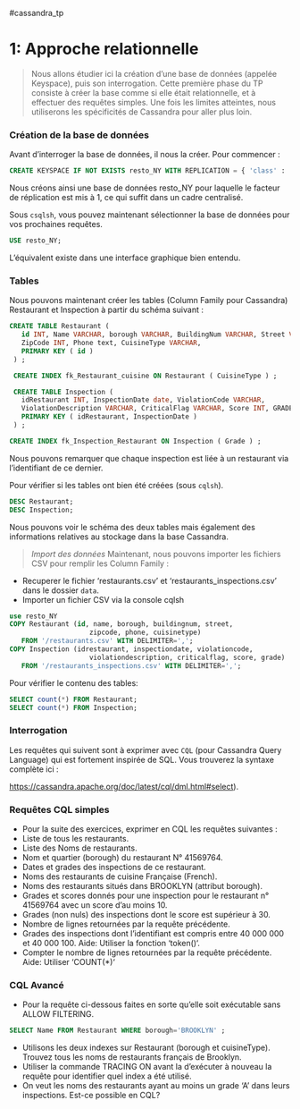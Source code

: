 #cassandra_tp

# 1: Approche relationnelle

> Nous allons étudier ici la création d’une base de données (appelée Keyspace), puis son interrogation. Cette première phase du TP consiste à créer la base comme si elle était relationnelle, et à effectuer des requêtes simples. Une fois les limites atteintes, nous utiliserons les spécificités de Cassandra pour aller plus loin.

### Création de la base de données

Avant d’interroger la base de données, il nous la créer. Pour commencer :

```sql
CREATE KEYSPACE IF NOT EXISTS resto_NY WITH REPLICATION = { 'class' : 'SimpleStrategy', 'replication_factor': 1};
```
Nous créons ainsi une base de données resto_NY pour laquelle le facteur de réplication est mis à 1, ce qui suffit dans un cadre centralisé.

Sous `csqlsh`, vous pouvez maintenant sélectionner la base de données pour vos prochaines requêtes.

```sql
USE resto_NY;
```

L’équivalent existe dans une interface graphique bien entendu.

### Tables

Nous pouvons maintenant créer les tables (Column Family pour Cassandra) Restaurant et Inspection à partir du schéma suivant :

```sql
CREATE TABLE Restaurant (
   id INT, Name VARCHAR, borough VARCHAR, BuildingNum VARCHAR, Street VARCHAR,
   ZipCode INT, Phone text, CuisineType VARCHAR,
   PRIMARY KEY ( id )
 ) ;

 CREATE INDEX fk_Restaurant_cuisine ON Restaurant ( CuisineType ) ;

 CREATE TABLE Inspection (
   idRestaurant INT, InspectionDate date, ViolationCode VARCHAR,
   ViolationDescription VARCHAR, CriticalFlag VARCHAR, Score INT, GRADE VARCHAR,
   PRIMARY KEY ( idRestaurant, InspectionDate )
 ) ;

CREATE INDEX fk_Inspection_Restaurant ON Inspection ( Grade ) ;
```

Nous pouvons remarquer que chaque inspection est liée à un restaurant via l’identifiant de ce dernier.

Pour vérifier si les tables ont bien été créées (sous `cqlsh`).

```sql
DESC Restaurant;
DESC Inspection;
```

Nous pouvons voir le schéma des deux tables mais également des informations relatives au stockage dans la base Cassandra.

> *Import des données*
Maintenant, nous pouvons importer les fichiers CSV pour remplir les Column Family :

- Recuperer le fichier ‘restaurants.csv’ et ‘restaurants_inspections.csv’ dans le dossier `data`.
- Importer un fichier CSV via la console cqlsh

```sql
use resto_NY
COPY Restaurant (id, name, borough, buildingnum, street,
                    zipcode, phone, cuisinetype)
   FROM '/restaurants.csv' WITH DELIMITER=',';
COPY Inspection (idrestaurant, inspectiondate, violationcode,
                    violationdescription, criticalflag, score, grade)
   FROM '/restaurants_inspections.csv' WITH DELIMITER=',';
```

Pour vérifier le contenu des tables:

```sql
SELECT count(*) FROM Restaurant;
SELECT count(*) FROM Inspection;
```

### Interrogation

Les requêtes qui suivent sont à exprimer avec `CQL` (pour Cassandra Query Language) qui est fortement inspirée de SQL. Vous trouverez la syntaxe complète ici :

<https://cassandra.apache.org/doc/latest/cql/dml.html#select>).

### Requêtes CQL simples
- Pour la suite des exercices, exprimer en CQL les requêtes suivantes :
- Liste de tous les restaurants.
- Liste des Noms de restaurants.
- Nom et quartier (borough) du restaurant N° 41569764.
- Dates et grades des inspections de ce restaurant.
- Noms des restaurants de cuisine Française (French).
- Noms des restaurants situés dans BROOKLYN (attribut borough).
- Grades et scores donnés pour une inspection pour le restaurant n° 41569764 avec un score d’au moins 10.
- Grades (non nuls) des inspections dont le score est supérieur à 30.
- Nombre de lignes retournées par la requête précédente.
- Grades des inspections dont l’identifiant est compris entre 40 000 000 et 40 000 100.
Aide: Utiliser la fonction ‘token()‘.
- Compter le nombre de lignes retournées par la requête précédente.
Aide: Utiliser ‘COUNT(*)‘

### CQL Avancé

- Pour la requête ci-dessous faites en sorte qu’elle soit exécutable sans ALLOW FILTERING.
```sql
SELECT Name FROM Restaurant WHERE borough='BROOKLYN' ;
```
- Utilisons les deux indexes sur Restaurant (borough et cuisineType). Trouvez tous les noms de restaurants français de Brooklyn.
- Utiliser la commande TRACING ON avant la d’exécuter à nouveau la requête pour identifier quel index a été utilisé.
- On veut les noms des restaurants ayant au moins un grade ‘A’ dans leurs inspections. Est-ce possible en CQL?

